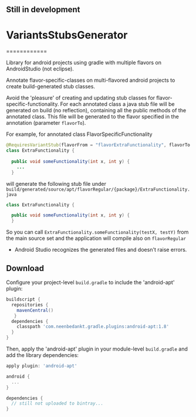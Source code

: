 ## Still in development

# VariantsStubsGenerator
============

Library for android projects using gradle with multiple flavors on AndroidStudio (not eclipse).

Annotate flavor-specific-classes on multi-flavored android projects to 
create build-generated stub classes.

Avoid the 'pleasure' of creating and updating stub classes for flavor-specific-functionality.
For each annotated class a java stub file will be generated on build (no reflection), containing 
all the public methods of the annotated class.
This file will be generated to the flavor specified in the annotation (parameter `flavorTo`).

For example, for annotated class FlavorSpecificFunctionality
```java
@RequiresVariantStub(flavorFrom = "flavorExtraFunctionality", flavorTo = "flavorRegular")
class ExtraFunctionality {
  
  public void someFunctionality(int x, int y) {
    ...
  }
```

will generate the following stub file under `build/generated/source/apt/flavorRegular/{package}/ExtraFunctionality.java`
```java
class ExtraFunctionality {

  public void someFunctionality(int x, int y) {
  }
```

So you can call `ExtraFunctionality.someFunctionality(testX, testY)` 
from the main source set and the application will compile also on `flavorRegular`

* Android Studio recognizes the generated files and doesn't raise errors.

Download
--------

Configure your project-level `build.gradle` to include the 'android-apt' plugin:

```groovy
buildscript {
  repositories {
    mavenCentral()
   }
  dependencies {
    classpath 'com.neenbedankt.gradle.plugins:android-apt:1.8'
  }
}
```

Then, apply the 'android-apt' plugin in your module-level `build.gradle` and add the library
dependencies:

```groovy
apply plugin: 'android-apt'

android {
  ...
}

dependencies {
  // still not uploaded to bintray...
}
```
